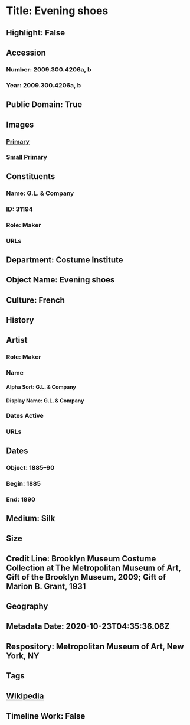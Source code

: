 # Title: Evening shoes
## Highlight: False
## Accession
### Number: 2009.300.4206a, b
### Year: 2009.300.4206a, b
## Public Domain: True
## Images
### [Primary](https://images.metmuseum.org/CRDImages/ci/original/31.704.8a-b_CP2.jpg)
### [Small Primary](https://images.metmuseum.org/CRDImages/ci/web-large/31.704.8a-b_CP2.jpg)
## Constituents
### Name: G.L. &amp; Company
### ID: 31194
### Role: Maker
### URLs
## Department: Costume Institute
## Object Name: Evening shoes
## Culture: French
## History
## Artist
### Role: Maker
### Name
#### Alpha Sort: G.L. & Company
#### Display Name: G.L. & Company
### Dates Active
### URLs
## Dates
### Object: 1885–90
### Begin: 1885
### End: 1890
## Medium: Silk
## Size
## Credit Line: Brooklyn Museum Costume Collection at The Metropolitan Museum of Art, Gift of the Brooklyn Museum, 2009; Gift of Marion B. Grant, 1931
## Geography
## Metadata Date: 2020-10-23T04:35:36.06Z
## Respository: Metropolitan Museum of Art, New York, NY
## Tags
## [Wikipedia](https://www.wikidata.org/wiki/Q100706487)
## Timeline Work: False